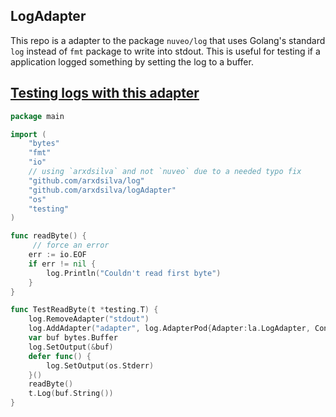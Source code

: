 ## LogAdapter

This repo is a adapter to the package `nuveo/log` that uses Golang's standard `log` instead of `fmt` package to write into stdout. This is useful for testing if a application logged something by setting the log to a buffer.


## [Testing logs with this adapter](https://stackoverflow.com/questions/44119951/how-to-check-a-log-output-in-go-test)


```go
package main

import (
    "bytes"
    "fmt"
    "io"
    // using `arxdsilva` and not `nuveo` due to a needed typo fix 
    "github.com/arxdsilva/log"
    "github.com/arxdsilva/logAdapter"
    "os"
    "testing"
)

func readByte() {
     // force an error
    err := io.EOF
    if err != nil {
        log.Println("Couldn't read first byte")
    }
}

func TestReadByte(t *testing.T) {
    log.RemoveAdapter("stdout")
    log.AddAdapter("adapter", log.AdapterPod{Adapter:la.LogAdapter, Config: nil})
    var buf bytes.Buffer
    log.SetOutput(&buf)
    defer func() {
        log.SetOutput(os.Stderr)
    }()
    readByte()
    t.Log(buf.String())
}
```
